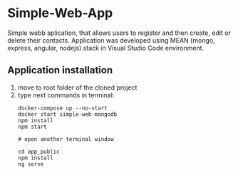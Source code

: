 # Simple-Web-App
Simple webb aplication, that allows users to register and then create, edit or delete their contacts. Application was developed using MEAN (mongo, express, angular, nodejs) stack in Visual Studio Code environment.

## Application installation
1. move to root folder of the cloned project
2. type next commands in terminal:
    ``` 
    docker-compose up --no-start
    docker start simple-web-mongodb
    npm install
    npm start

    # open another terminal window
    
    cd app_public
    npm install
    ng serve
    ```